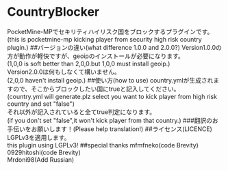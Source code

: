 # CountryBlocker
PocketMine-MPでセキリティハイリスク国をブロックするプラグインです。<br>
(this is pocketmine-mp kicking player from security high risk country plugin.)
##バージョンの違い(what difference 1.0.0 and 2.0.0?)
Version1.0.0の方が動作が軽快ですが、geoipのインストールが必要になります。<br>
(1,0,0 is soft better than 2,0,0.but 1,0,0 must install geoip.)<br>
Version2.0.0は何もしなくて構いません。<br>
(2,0,0 haven't install geoip.)
##使い方(how to use)
country.ymlが生成されますので、そこからブロックしたい国にtrueと記入してください。<br>
(country.yml will generate.plz select you want to kick player from high risk country and set "false")<br>
それ以外が記入されていると全てtrue判定になります。<br>
(if you don't set "false",it won't kick player from that country.)
###翻訳のお手伝いをお願いします！(Please help translation!)
##ライセンス(LICENCE)
LGPLv3を適用します。<br>
this plugin using LGPLv3!
##special thanks
mfmfneko(code Brevity)<br>
0929hitoshi(code Brevity)<br>
Mrdoni98(Add Russian)<br>
